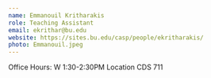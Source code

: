 ```yaml
---
name: Emmanouil Kritharakis
role: Teaching Assistant 
email: ekrithar@bu.edu
website: https://sites.bu.edu/casp/people/ekritharakis/
photo: Emmanouil.jpeg
---
```


Office Hours:  W 1:30-2:30PM Location CDS 711
